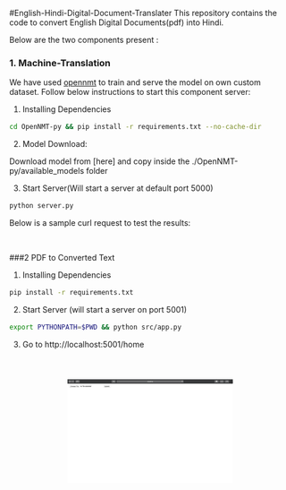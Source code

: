 #English-Hindi-Digital-Document-Translater
This repository contains the code to convert English Digital Documents(pdf) into Hindi. 

Below are the two components present :

### 1. Machine-Translation
We have used [opennmt](https://github.com/OpenNMT/OpenNMT-py) to train and serve the model on own custom dataset. Follow below instructions
to start this component server:

1. Installing Dependencies
```bash
cd OpenNMT-py && pip install -r requirements.txt --no-cache-dir
```

2. Model Download:

Download model from [here] and copy inside the ./OpenNMT-py/available_models folder

3. Start Server(Will start a server at default port 5000)

```bash
python server.py
```

Below is a sample curl request to test the results:

``` ```


###2 PDF to Converted Text

1. Installing Dependencies

```bash
pip install -r requirements.txt
```

2. Start Server (will start a server on port 5001)

```bash
export PYTHONPATH=$PWD && python src/app.py
```

3. Go to http://localhost:5001/home

<center style="padding: 40px"><img width="70%" src="./static/images/server_demo.png" /></center>




